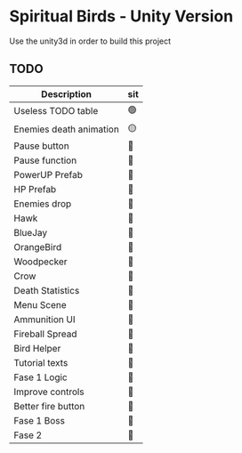 # Spiritual Birds - Unity Version

Use the unity3d in order to build this project

## TODO

| Description | sit |
| -- | -- |
| Useless TODO table | 🟢 |
| Enemies death animation | 🟡 |
| Pause button | 🔴 |
| Pause function | 🔴 |
| PowerUP Prefab | 🔴 |
| HP Prefab | 🔴 |
| Enemies drop | 🔴 |
| Hawk | 🔴 |
| BlueJay | 🔴 |
| OrangeBird | 🔴 |
| Woodpecker | 🔴 |
| Crow | 🔴 |
| Death Statistics | 🔴 |
| Menu Scene | 🔴 |
| Ammunition UI | 🔴 |
| Fireball Spread | 🔴 |
| Bird Helper | 🔴 |
| Tutorial texts | 🔴 |
| Fase 1 Logic | 🔴 |
| Improve controls | 🔴 |
| Better fire button | 🔴 |
| Fase 1 Boss | 🔴 |
| Fase 2 | 🔴 |
